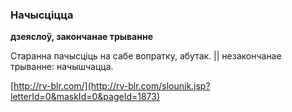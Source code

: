 ### Начысціцца
**дзеяслоў, закончанае трыванне**

Старанна пачысціць на сабе вопратку, абутак. || незакончанае трыванне: начышчацца.

<a rel="author">[http://rv-blr.com/](http://rv-blr.com/slounik.jsp?letterId=0&maskId=0&pageId=1873)</a>
